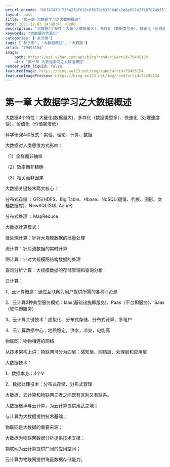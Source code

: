 ```yaml
---
arturl_encode: "68747470:733a2f2f626c6f672e6373646e2e6e65742f78787a5f313233:2f61727469636c652f64657461696c732f3739343935313534"
layout: post
title: "第一章-大数据学习之大数据概述"
date: 2021-12-03 14:49:41 +0800
description: "大数据4个特性：大量化(数据量大)、多样化（数据类型多）、快速化（处理速度快）、价值"
keywords: "大数据的大量化"
categories: ['未分类']
tags: ['林子雨', '大数据概述', '大数据']
artid: "79495154"
image:
    path: https://api.vvhan.com/api/bing?rand=sj&artid=79495154
    alt: "第一章-大数据学习之大数据概述"
render_with_liquid: false
featuredImage: https://bing.ee123.net/img/rand?artid=79495154
featuredImagePreview: https://bing.ee123.net/img/rand?artid=79495154
---
```


# 第一章 大数据学习之大数据概述

大数据4个特性：大量化(数据量大)、多样化（数据类型多）、快速化（处理速度快）、价值化（价值密度低）

科学研究4种范式：实验、理论、计算、数据

大数据对人类思维方式影响：
  
（1）全样而非抽样
  
（2）效率而非精确
  
（3）相关而非因果

大数据关键技术两大核心：
  
分布式存储 ：GFS/HDFS、Big Table、Hbase、NoSQL(键值、列族、图形、文档数据库)、NewSQL(SQL Azure)
  
分布式处理 ：MapReduce

大数据计算模式：
  
批处理计算：针对大规模数据的批量处理
  
流计算：针对流数据的实时计算
  
图计算：针对大规模图结构数据的处理
  
查询分析计算：大规模数据的存储管理和查询分析

云计算：
  
1、云计算概念：通过互联网为用户提供所需的各种IT资源
  
2、云计算3种典型服务模式：Iaas(基础设施即服务)、Paas（平台即服务）、Saas（软件即服务）
  
3、云计算关键技术：虚拟化、分布式存储、分布式计算、多租户
  
4、云计算数据中心：地质稳定，洪水，凉爽，电能高

物联网：物物相连的网络
  
从技术架构上讲：物联网可分为四层：感知层、网络层、处理层和应用层

大数据技术：
  
1、数据本身：4个V
  
2、数据处理技术：分布式存储、分布式管理

大数据、云计算和物联网三者之间既有区别又有联系。
  
大数据继承与云计算，为云计算提供用武之地；
  
与计算为大数据提供技术基础；
  
物联网是大数据的重要来源；
  
大数据为物联网数据分析提供技术支撑；
  
物联网为云计算提供广阔的应用空间；
  
云计算为物联网提供海量数据存储能力。